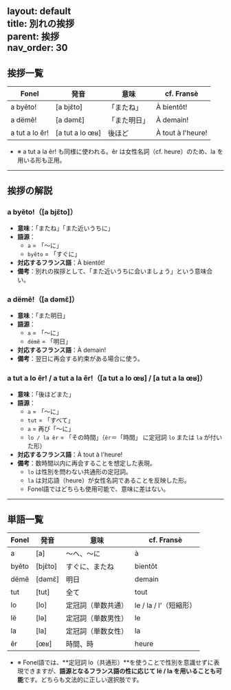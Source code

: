 layout: default  
title: 別れの挨拶  
parent: 挨拶  
nav_order: 30  
---

## 挨拶一覧

| Fonel                            | 発音             | 意味               | cf. Fransè           |
|----------------------------------|------------------|--------------------|----------------------|
| a byẽto!                         | [a bjɛ̃to]       | 「またね」         | À bientôt!           |
| a dëmẽ!                          | [a dəmɛ̃]        | 「また明日」       | À demain!            |
| a tut a lo êr!                   | [a tut a lo œʁ]  | 後ほど             | À tout à l'heure!    |

- ※ a tut a la êr! も同様に使われる。êr は女性名詞（cf. heure）のため、la を用いる形も正用。

---

## 挨拶の解説

### a byẽto!（[a bjɛ̃to]）
- **意味**：「またね」「また近いうちに」
- **語源**：
  - `a` = 「〜に」
  - `byẽto` = 「すぐに」
- **対応するフランス語**：À bientôt!
- **備考**：別れの挨拶として、「また近いうちに会いましょう」という意味合い。

### a dëmẽ!（[a dəmɛ̃]）
- **意味**：「また明日」
- **語源**：
  - `a` = 「〜に」
  - `dëmẽ` = 「明日」
- **対応するフランス語**：À demain!
- **備考**：翌日に再会する約束がある場合に使う。

### a tut a lo êr! / a tut a la êr!（[a tut a lo œʁ] / [a tut a la œʁ]）
- **意味**：「後ほどまた」
- **語源**：
  - `a` = 「〜に」
  - `tut` = 「すべて」
  - `a` = 再び「〜に」
  - `lo / la êr` = 「その時間」（`êr`＝「時間」 に定冠詞 `lo` または `la` が付いた形）
- **対応するフランス語**：À tout à l'heure!
- **備考**：数時間以内に再会することを想定した表現。
  - `lo` は性別を問わない共通形の定冠詞。
  - `la` は対応語（heure）が女性名詞であることを反映した形。
  - Fonel語ではどちらも使用可能で、意味に差はない。

---

## 単語一覧

| Fonel     | 発音      | 意味                | cf. Fransè              |
|-----------|-----------|---------------------|-------------------------|
| a         | [a]       | 〜へ、〜に          | à                       |
| byẽto     | [bjɛ̃to]  | すぐに、またね      | bientôt                 |
| dëmẽ      | [dəmɛ̃]   | 明日                | demain                  |
| tut       | [tut]     | 全て                | tout                    |
| lo        | [lo]      | 定冠詞（単数共通）  | le / la / l’（短縮形） |
| lë        | [lə]      | 定冠詞（単数男性）  | le                      |
| la        | [la]      | 定冠詞（単数女性）  | la                      |
| êr        | [œʁ]      | 時間、時            | heure                   |

- ※ Fonel語では、**定冠詞 lo（共通形）**を使うことで性別を意識せずに表現できますが、**語源となるフランス語の性に応じて lë / la を用いることも可能**です。どちらも文法的に正しい選択肢です。
